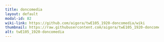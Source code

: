```yaml
---
title: doncomedia
layout: default
modal-id: 82
wiki-link: https://github.com/aigora/twE105_1920-doncomedia/wiki
thumbnail: https://raw.githubusercontent.com/aigora/twE105_1920-doncomedia/master/logo.png
alt: twE105_1920-doncomedia
---
```

